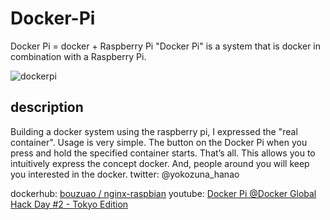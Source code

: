 Docker-Pi
=========

Docker Pi = docker + Raspberry Pi 
"Docker Pi" is a system that is docker in combination with a Raspberry Pi.

![dockerpi](https://pbs.twimg.com/media/B1iEBWZCMAABLtw.jpg)

## description
Building a docker system using the raspberry pi, I expressed the "real container".
Usage is very simple. The button on the Docker Pi when you press and hold the specified container starts. That’s all.
This allows you to intuitively express the concept docker. And, people around you will keep you interested in the docker.
twitter: @yokozuna_hanao



dockerhub:
[bouzuao / nginx-raspbian](https://registry.hub.docker.com/u/bouzuao/nginx-raspbian/)
youtube:
[Docker Pi @Docker Global Hack Day #2 - Tokyo Edition ](https://www.youtube.com/watch?v=vYMPUTV8CtE)

